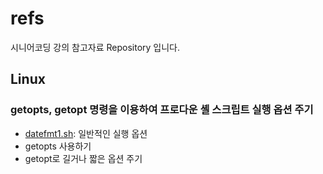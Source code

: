 # refs
시니어코딩 강의 참고자료 Repository 입니다.

## Linux

### getopts, getopt 명령을 이용하여 프로다운 셸 스크립트 실행 옵션 주기
* [datefmt1.sh](./datefmt1.sh): 일반적인 실행 옵션
* getopts 사용하기
* getopt로 길거나 짧은 옵션 주기
